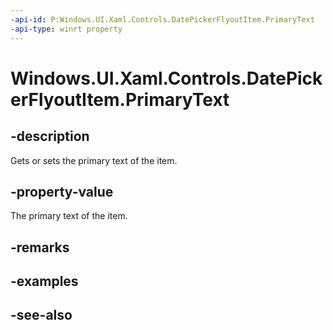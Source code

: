 ```yaml
---
-api-id: P:Windows.UI.Xaml.Controls.DatePickerFlyoutItem.PrimaryText
-api-type: winrt property
---
```


<!-- Property syntax
public string PrimaryText { get;  set; }
-->

# Windows.UI.Xaml.Controls.DatePickerFlyoutItem.PrimaryText

## -description
Gets or sets the primary text of the item.



## -property-value
The primary text of the item.

## -remarks

## -examples

## -see-also
